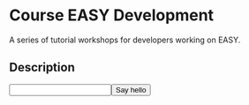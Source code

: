 Course EASY Development
=======================
A series of tutorial workshops for developers working on EASY.

Description
-----------


<input type="text" id="name" name="name"/><button onclick="alert('hi');" >Say hello</button>

